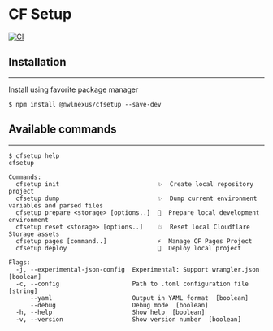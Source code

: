 # CF Setup

[![CI](https://github.com/nwlnexus/nwlnexus-sdk/actions/workflows/prereleases.yml/badge.svg)](https://github.com/nwlnexus/nwlnexus-sdk/actions/workflows/prereleases.yml)

## Installation

---

Install using favorite package manager

```shell
$ npm install @nwlnexus/cfsetup --save-dev
```

## Available commands

---

```shell
$ cfsetup help
cfsetup

Commands:
  cfsetup init                           ✨  Create local repository project
  cfsetup dump                           ✨  Dump current environment variables and parsed files
  cfsetup prepare <storage> [options..]  🥣  Prepare local development environment
  cfsetup reset <storage> [options..]    💥  Reset local Cloudflare Storage assets
  cfsetup pages [command..]              ⚡️  Manage CF Pages Project
  cfsetup deploy                         🚀  Deploy local project

Flags:
  -j, --experimental-json-config  Experimental: Support wrangler.json  [boolean]
  -c, --config                    Path to .toml configuration file  [string]
      --yaml                      Output in YAML format  [boolean]
      --debug                     Debug mode  [boolean]
  -h, --help                      Show help  [boolean]
  -v, --version                   Show version number  [boolean]

```
